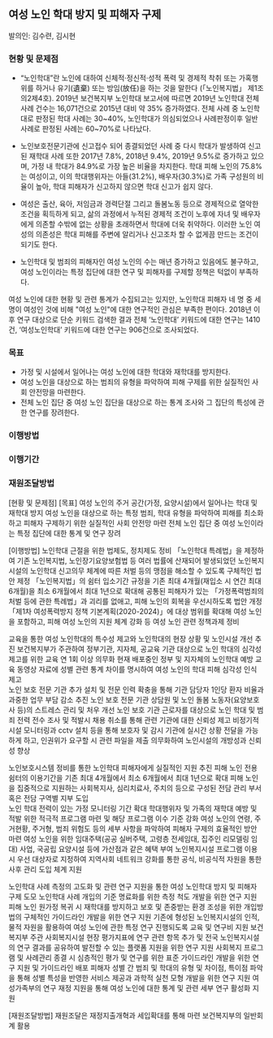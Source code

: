 
## 여성 노인 학대 방지 및 피해자 구제
발의인: 김수련, 김시현

### 현황 및 문제점

* “노인학대”란 노인에 대하여 신체적·정신적·성적 폭력 및 경제적 착취 또는 가혹행위를 하거나 유기(遺棄) 또는 방임(放任)을 하는 것을 말한다 (「노인복지법」 제1조의2제4호). 2019년 보건복지부 노인학대 보고서에 따르면 2019년 노인학대 전체 사례 건수는 16,071건으로 2015년 대비 약 35% 증가하였다. 전체 사례 중 노인학대로 판정된 학대 사례는 30~40%, 노인학대가 의심되었으나 사례판정이후 일반사례로 판정된 사례는 60~70%로 나타났다.
* 노인보호전문기관에 신고접수 되어 종결되었던 사례 중 다시 학대가 발생하여 신고된 재학대 사례 또한 2017년 7.8%, 2018년 9.4%, 2019년 9.5%로 증가하고 있으며, 가정 내 학대가 84.9%로 가장 높은 비율을 차지한다. 학대 피해 노인의 75.8%는 여성이고, 이의 학대행위자는 아들(31.2%), 배우자(30.3%)로 가족 구성원의 비율이 높아, 학대 피해자가 신고하지 않으면  학대 신고가 쉽지 않다.

* 여성은 출산, 육아, 저임금과 경력단절 그리고 돌봄노동 등으로 경제적으로 열악한 조건을 획득하게 되고, 삶의 과정에서 누적된 경제적 조건이 노후에 자녀 및 배우자에게 의존할 수밖에 없는 상황을 초래하면서 학대에 더욱 취약하다. 이러한 노인 여성의 의존성은 학대 피해를 주변에 알리거나 신고조차 할 수 없게끔 만드는 조건이 되기도 한다.

* 노인학대 및 범죄의 피해자인 여성 노인의 수는 매년 증가하고 있음에도 불구하고, 여성 노인이라는 특정 집단에 대한 연구 및 피해자를 구제할 정책은 턱없이 부족하다. 


여성 노인에 대한 현황 및 관련 통계가 수집되고는 있지만, 노인학대 피해자 네 명 중 세 명이 여성인 것에 비해 "여성 노인"에 대한 연구적인 관심은 부족한 편이다. 2018년 이후 연구 대상으로 단순 키워드 검색한 결과 전체 ‘노인학대’ 키워드에 대한 연구는 1410건, ‘여성노인학대’ 키워드에 대한 연구는 906건으로 조사되었다.



### 목표
* 가정 및 시설에서 일어나는 여성 노인에 대한 학대와 재학대를 방지한다.
* 여성 노인을 대상으로 하는 범죄의 유형을 파악하여 피해 구제를 위한 실질적인 사회 안전망을 마련한다.
* 전체 노인 집단 중 여성 노인 집단을 대상으로 하는 통계 조사와 그 집단의 특성에 관한 연구를 장려한다.

### 이행방법

### 이행기간

### 재원조달방법




[현황 및 문제점]
[목표] 
여성 노인의 주거 공간(가정, 요양시설)에서 일어나는 학대 및 재학대 방지
여성 노인을 대상으로 하는 특정 범죄, 학대 유형을 파악하여 피해를 최소화하고 피해자 구제하기 위한 실질적인 사회 안전망 마련
전체 노인 집단 중 여성 노인이라는 특정 집단에 대한 통계 및 연구 장려


[이행방법]
노인학대 근절을 위한 법제도, 정치제도 정비
「노인학대 특례법」을 제정하여 기존 노인복지법, 노인장기요양보험법 등 여러 법률에 산재되어 발생되었던 노인복지시설의 노인학대 신고의무 체계에 따른 처벌 등의 맹점을 해소할 수 있도록 구체적인 법안 제정 
「노인복지법」의 쉼터 입소기간 규정을 기존 최대 4개월(재입소 시 연간 최대 6개월)을 최소 6개월에서 최대 1년으로 확대해 공통된 피해자가 있는 「가정폭력범죄의 처벌 등에 관한 특례법」과 괴리를 없애고, 피해 노인의 회복을 우선시하도록 법안 개정 
「제1차 여성폭력방지 정책 기본계획(2020-2024)」에 대상 범위를 확대해 여성 노인을 포함하고, 피해 여성 노인의 지원 체계 강화 등 여성 노인 관련 정책과제 정비

교육을 통한 여성 노인학대의 특수성 제고와 노인학대의 현장 상황 및 노인시설 개선 추진
보건복지부가 주관하여 정부기관, 지자체, 공교육 기관 대상으로  노인 학대의 심각성 제고를 위한 교육  연 1회 이상 의무화 
현재 배포중인 정부 및 지자체의 노인학대 예방 교육 동영상 자료에 성별 관련 통계 차이를 명시하여 여성 노인의 학대 피해 심각성 인식 제고  
노인 보호 전문 기관 추가 설치 및 전문 인력 확충을 통해 기관 담당자 1인당 환자 비율과 과중한 업무 부담 감소 추진 
노인 보호 전문 기관 상담원 및 노인 돌봄 노동자(요양보호사 등)의 스트레스 관리 및 처우 개선 
노인 보호 기관 근로자를 대상으로 노인 학대 및 범죄 전력 전수 조사 및 적발시 채용 취소를 통해 관련 기관에 대한 신뢰성 제고 
비정기적 시설 모니터링과 cctv 설치 등을 통해 보호자 및 감시 기관에 실시간 상황 전달을 가능하게 하고, 인권위가 요구할 시 관련 파일을 제출 의무화하여 노인시설의 개방성과 신뢰성 향상 

노인보호시스템 정비를 통한 노인학대 피해자에게 실질적인 지원 추진 
피해 노인 전용 쉼터의 이용기간을 기존 최대 4개월에서 최소 6개월에서 최대 1년으로 확대 
피해 노인을 집중적으로 지원하는 사회복지사, 심리치료사, 주치의 등으로 구성된 전담 관리 부서 혹은 전담 구역별 지부 도입  
노인 학대 전력이 있는 가정 모니터링 기간 확대 
학대행위자 및 가족의 재학대 예방 및 적발 위한 적극적 프로그램 마련 및 해당 프로그램 이수 기준 강화 
여성 노인의 연령, 주거현황, 주거형, 범죄 위험도 등의 세부 사항을 파악하여 피해자 구제의 효율적인 방안 마련 
여성 노인을 위한 임대주택(공공 실버주택, 고령층 전세임대, 집주인 리모델링 임대) 사업, 국공립 요양시설 등에 가산점과 같은 혜택 부여 
노인복지시설 프로그램 이용 시 우선 대상자로 지정하여 지역사회 네트워크 강화를 통한 공식, 비공식적 자원을 통한 사후 관리 도입 체계 지원

노인학대 사례 측정의 고도화 및 관련 연구 지원을 통한 여성 노인학대 방지 및 피해자 구제 도모
노인학대 사례 개입의 기준 명료화를 위한 측정 척도 개발을 위한 연구 지원 
피해 노인 원가정 복귀 시 재학대를 방지하고 보호 및 존중받는 환경 조성을 위한 개입방법의 구체적인 가이드라인 개발을 위한 연구 지원 
기존에 형성된 노인복지시설의 인적, 물적 자원을 활용하여 여성 노인에 관한 특정 연구 진행되도록 교육 및 연구비 지원 
보건복지부 주관 사회복지시설 현장 평가지표에 연구 관련 항목 추가 및 전국 노인복지시설의 연구 결과를 공유하여 발전할 수 있는 플랫폼 지원을 위한 연구 지원 
사회복지 프로그램 및 사례관리 종결 시 심층적인 평가 및 연구를 위한 표준 가이드라인 개발을 위한 연구 지원 및 가이드라인 배포 
피해자 성별 간 범죄 및 학대의 유형 및 차이점, 특이점 파악을 통해 성별 특성을 반영한 서비스 제공과 과학적 실천 모형 개발을 위한 연구 지원 
여성가족부의 연구 재정 지원을 통해 여성 노인에 대한 통계 및 관련 세부 연구 활성화 지원 





[재원조달방법] 
재원조달은 재정지출개혁과 세입확대를 통해 마련 
보건복지부의 일반회계 활용 
